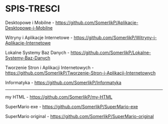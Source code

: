 # SPIS-TRESCI

Desktopowe i Mobilne - https://github.com/SomerlikP/Aplikacje-Desktopowe-i-Mobilne

Witryny i Aplikacje Internetowe - https://github.com/SomerlikP/Witryny-i-Aplikacje-Internetowe

Lokalne Systemy Baz Danych - https://github.com/SomerlikP/Lokalne-Systemy-Baz-Danych

Tworzenie Stron i Aplikacji Internetowych - https://github.com/SomerlikP/Tworzenie-Stron-i-Aplikacji-Internetowych

Informatyka - https://github.com/SomerlikP/Informatyka

-------------------------------------------------------------------------------------------------------------------------------------------------------------------------

my HTML - https://github.com/SomerlikP/my-HTML



SuperMario exe - https://github.com/SomerlikP/SuperMario-exe

SuperMario original - https://github.com/SomerlikP/SuperMario-original
